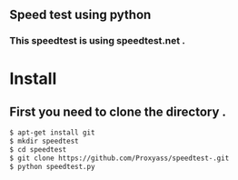 ## Speed test using python 

### This speedtest is using speedtest.net .

# Install 
## First you need to clone the directory .
```sh
$ apt-get install git
$ mkdir speedtest 
$ cd speedtest
$ git clone https://github.com/Proxyass/speedtest-.git
$ python speedtest.py
```
